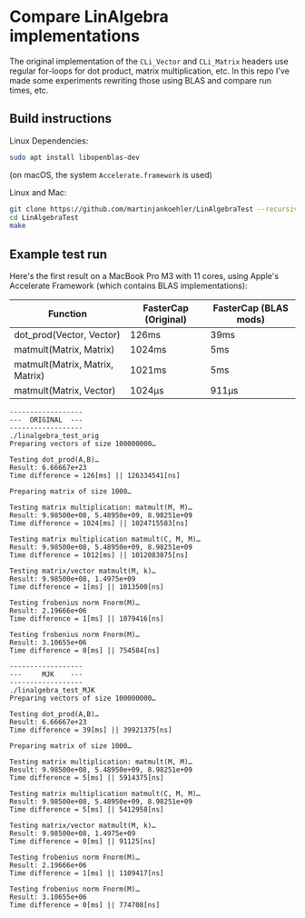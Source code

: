 # Compare LinAlgebra implementations 

The original implementation of the `CLi_Vector` and `CLi_Matrix` headers use regular for-loops for dot product, matrix multiplication, etc.
In this repo I've made some experiments rewriting those using BLAS and compare run times, etc.

## Build instructions

Linux Dependencies:
```bash
sudo apt install libopenblas-dev
```
(on macOS, the system `Accelerate.framework` is used)

Linux and Mac:
```bash
git clone https://github.com/martinjankoehler/LinAlgebraTest --recursive
cd LinAlgebraTest
make
```

## Example test run

Here's the first result on a MacBook Pro M3 with 11 cores, using Apple's Accelerate Framework (which contains BLAS implementations):

| Function                          | FasterCap (Original) | FasterCap (BLAS mods) |
| --------------------------------- | -------------------- | ------------------------- |
| dot_prod(Vector, Vector)          | 126ms                | 39ms                      |
| matmult(Matrix, Matrix)           | 1024ms               | 5ms                       |
| matmult(Matrix, Matrix, Matrix)   | 1021ms               | 5ms                       |
| matmult(Matrix, Vector)           | 1024µs               | 911µs                     |

```
------------------
---  ORIGINAL  ---
------------------
./linalgebra_test_orig
Preparing vectors of size 100000000…

Testing dot_prod(A,B)…
Result: 6.66667e+23
Time difference = 126[ms] || 126334541[ns]

Preparing matrix of size 1000…

Testing matrix multiplication: matmult(M, M)…
Result: 9.98500e+08, 5.48950e+09, 8.98251e+09
Time difference = 1024[ms] || 1024715583[ns]

Testing matrix multiplication matmult(C, M, M)…
Result: 9.98500e+08, 5.48950e+09, 8.98251e+09
Time difference = 1012[ms] || 1012083875[ns]

Testing matrix/vector matmult(M, k)…
Result: 9.98500e+08, 1.4975e+09
Time difference = 1[ms] || 1013500[ns]

Testing frobenius norm Fnorm(M)…
Result: 2.19666e+06
Time difference = 1[ms] || 1079416[ns]

Testing frobenius norm Fnorm(M)…
Result: 3.10655e+06
Time difference = 0[ms] || 754584[ns]

------------------
---     MJK    ---
------------------
./linalgebra_test_MJK
Preparing vectors of size 100000000…

Testing dot_prod(A,B)…
Result: 6.66667e+23
Time difference = 39[ms] || 39921375[ns]

Preparing matrix of size 1000…

Testing matrix multiplication: matmult(M, M)…
Result: 9.98500e+08, 5.48950e+09, 8.98251e+09
Time difference = 5[ms] || 5914375[ns]

Testing matrix multiplication matmult(C, M, M)…
Result: 9.98500e+08, 5.48950e+09, 8.98251e+09
Time difference = 5[ms] || 5412958[ns]

Testing matrix/vector matmult(M, k)…
Result: 9.98500e+08, 1.4975e+09
Time difference = 0[ms] || 91125[ns]

Testing frobenius norm Fnorm(M)…
Result: 2.19666e+06
Time difference = 1[ms] || 1109417[ns]

Testing frobenius norm Fnorm(M)…
Result: 3.10655e+06
Time difference = 0[ms] || 774708[ns]
```
